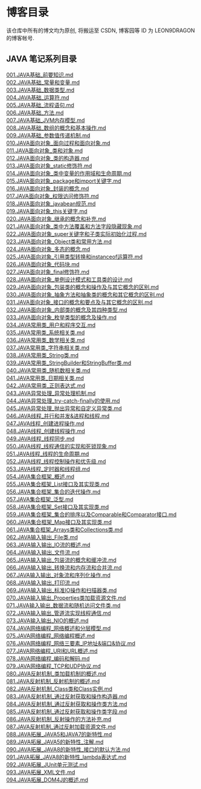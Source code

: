 # 博客目录
该仓库中所有的博文均为原创, 将搬运至 CSDN, 博客园等 ID 为 LEON9DRAGON 的博客帐号.


## JAVA 笔记系列目录
[001.JAVA基础_前要知识.md](https://github.com/leon9dragon/all_blogs/blob/main/notes_of_java/01.java_notes/001.JAVA%E5%9F%BA%E7%A1%80_%E5%89%8D%E8%A6%81%E7%9F%A5%E8%AF%86.md)<br/>
[002.JAVA基础_常量和变量.md](https://github.com/leon9dragon/all_blogs/blob/main/notes_of_java/01.java_notes/002.JAVA%E5%9F%BA%E7%A1%80_%E5%B8%B8%E9%87%8F%E5%92%8C%E5%8F%98%E9%87%8F.md)<br/>
[003.JAVA基础_数据类型.md](https://github.com/leon9dragon/all_blogs/blob/main/notes_of_java/01.java_notes/003.JAVA%E5%9F%BA%E7%A1%80_%E6%95%B0%E6%8D%AE%E7%B1%BB%E5%9E%8B.md)<br/>
[004.JAVA基础_运算符.md](https://github.com/leon9dragon/all_blogs/blob/main/notes_of_java/01.java_notes/004.JAVA%E5%9F%BA%E7%A1%80_%E8%BF%90%E7%AE%97%E7%AC%A6.md)<br/>
[005.JAVA基础_流程语句.md](https://github.com/leon9dragon/all_blogs/blob/main/notes_of_java/01.java_notes/005.JAVA%E5%9F%BA%E7%A1%80_%E6%B5%81%E7%A8%8B%E8%AF%AD%E5%8F%A5.md)<br/>
[006.JAVA基础_方法.md](https://github.com/leon9dragon/all_blogs/blob/main/notes_of_java/01.java_notes/006.JAVA%E5%9F%BA%E7%A1%80_%E6%96%B9%E6%B3%95.md)<br/>
[007.JAVA基础_JVM内存模型.md](https://github.com/leon9dragon/all_blogs/blob/main/notes_of_java/01.java_notes/007.JAVA%E5%9F%BA%E7%A1%80_JVM%E5%86%85%E5%AD%98%E6%A8%A1%E5%9E%8B.md)<br/>
[008.JAVA基础_数组的概念和基本操作.md](https://github.com/leon9dragon/all_blogs/blob/main/notes_of_java/01.java_notes/008.JAVA%E5%9F%BA%E7%A1%80_%E6%95%B0%E7%BB%84%E7%9A%84%E6%A6%82%E5%BF%B5%E5%92%8C%E5%9F%BA%E6%9C%AC%E6%93%8D%E4%BD%9C.md)<br/>
[009.JAVA基础_参数值传递机制.md](https://github.com/leon9dragon/all_blogs/blob/main/notes_of_java/01.java_notes/009.JAVA%E5%9F%BA%E7%A1%80_%E5%8F%82%E6%95%B0%E5%80%BC%E4%BC%A0%E9%80%92%E6%9C%BA%E5%88%B6.md)<br/>
[010.JAVA面向对象_面向过程和面向对象.md](https://github.com/leon9dragon/all_blogs/blob/main/notes_of_java/01.java_notes/010.JAVA%E9%9D%A2%E5%90%91%E5%AF%B9%E8%B1%A1_%E9%9D%A2%E5%90%91%E8%BF%87%E7%A8%8B%E5%92%8C%E9%9D%A2%E5%90%91%E5%AF%B9%E8%B1%A1.md)<br/>
[011.JAVA面向对象_类和对象.md](https://github.com/leon9dragon/all_blogs/blob/main/notes_of_java/01.java_notes/011.JAVA%E9%9D%A2%E5%90%91%E5%AF%B9%E8%B1%A1_%E7%B1%BB%E5%92%8C%E5%AF%B9%E8%B1%A1.md)<br/>
[012.JAVA面向对象_类的构造器.md](https://github.com/leon9dragon/all_blogs/blob/main/notes_of_java/01.java_notes/012.JAVA%E9%9D%A2%E5%90%91%E5%AF%B9%E8%B1%A1_%E7%B1%BB%E7%9A%84%E6%9E%84%E9%80%A0%E5%99%A8.md)<br/>
[013.JAVA面向对象_static修饰符.md](https://github.com/leon9dragon/all_blogs/blob/main/notes_of_java/01.java_notes/013.JAVA%E9%9D%A2%E5%90%91%E5%AF%B9%E8%B1%A1_static%E4%BF%AE%E9%A5%B0%E7%AC%A6.md)<br/>
[014.JAVA面向对象_类中变量的作用域和生命周期.md](https://github.com/leon9dragon/all_blogs/blob/main/notes_of_java/01.java_notes/014.JAVA%E9%9D%A2%E5%90%91%E5%AF%B9%E8%B1%A1_%E7%B1%BB%E4%B8%AD%E5%8F%98%E9%87%8F%E7%9A%84%E4%BD%9C%E7%94%A8%E5%9F%9F%E5%92%8C%E7%94%9F%E5%91%BD%E5%91%A8%E6%9C%9F.md)<br/>
[015.JAVA面向对象_package和import关键字.md](https://github.com/leon9dragon/all_blogs/blob/main/notes_of_java/01.java_notes/015.JAVA%E9%9D%A2%E5%90%91%E5%AF%B9%E8%B1%A1_package%E5%92%8Cimport%E5%85%B3%E9%94%AE%E5%AD%97.md)<br/>
[016.JAVA面向对象_封装的概念.md](https://github.com/leon9dragon/all_blogs/blob/main/notes_of_java/01.java_notes/016.JAVA%E9%9D%A2%E5%90%91%E5%AF%B9%E8%B1%A1_%E5%B0%81%E8%A3%85%E7%9A%84%E6%A6%82%E5%BF%B5.md)<br/>
[017.JAVA面向对象_权限访问修饰符.md](https://github.com/leon9dragon/all_blogs/blob/main/notes_of_java/01.java_notes/017.JAVA%E9%9D%A2%E5%90%91%E5%AF%B9%E8%B1%A1_%E6%9D%83%E9%99%90%E8%AE%BF%E9%97%AE%E4%BF%AE%E9%A5%B0%E7%AC%A6.md)<br/>
[018.JAVA面向对象_javabean规范.md](https://github.com/leon9dragon/all_blogs/blob/main/notes_of_java/01.java_notes/018.JAVA%E9%9D%A2%E5%90%91%E5%AF%B9%E8%B1%A1_javabean%E8%A7%84%E8%8C%83.md)<br/>
[019.JAVA面向对象_this关键字.md](https://github.com/leon9dragon/all_blogs/blob/main/notes_of_java/01.java_notes/019.JAVA%E9%9D%A2%E5%90%91%E5%AF%B9%E8%B1%A1_this%E5%85%B3%E9%94%AE%E5%AD%97.md)<br/>
[020.JAVA面向对象_继承的概念和补充.md](https://github.com/leon9dragon/all_blogs/blob/main/notes_of_java/01.java_notes/020.JAVA%E9%9D%A2%E5%90%91%E5%AF%B9%E8%B1%A1_%E7%BB%A7%E6%89%BF%E7%9A%84%E6%A6%82%E5%BF%B5%E5%92%8C%E8%A1%A5%E5%85%85.md)<br/>
[021.JAVA面向对象_类中方法覆盖和方法字段隐藏现象.md](https://github.com/leon9dragon/all_blogs/blob/main/notes_of_java/01.java_notes/021.JAVA%E9%9D%A2%E5%90%91%E5%AF%B9%E8%B1%A1_%E7%B1%BB%E4%B8%AD%E6%96%B9%E6%B3%95%E8%A6%86%E7%9B%96%E5%92%8C%E6%96%B9%E6%B3%95%E5%AD%97%E6%AE%B5%E9%9A%90%E8%97%8F%E7%8E%B0%E8%B1%A1.md)<br/>
[022.JAVA面向对象_super关键字和子类实际初始化过程.md](https://github.com/leon9dragon/all_blogs/blob/main/notes_of_java/01.java_notes/022.JAVA%E9%9D%A2%E5%90%91%E5%AF%B9%E8%B1%A1_super%E5%85%B3%E9%94%AE%E5%AD%97%E5%92%8C%E5%AD%90%E7%B1%BB%E5%AE%9E%E9%99%85%E5%88%9D%E5%A7%8B%E5%8C%96%E8%BF%87%E7%A8%8B.md)<br/>
[023.JAVA面向对象_Object类和常用方法.md](https://github.com/leon9dragon/all_blogs/blob/main/notes_of_java/01.java_notes/023.JAVA%E9%9D%A2%E5%90%91%E5%AF%B9%E8%B1%A1_Object%E7%B1%BB%E5%92%8C%E5%B8%B8%E7%94%A8%E6%96%B9%E6%B3%95.md)<br/>
[024.JAVA面向对象_多态的概念.md](https://github.com/leon9dragon/all_blogs/blob/main/notes_of_java/01.java_notes/024.JAVA%E9%9D%A2%E5%90%91%E5%AF%B9%E8%B1%A1_%E5%A4%9A%E6%80%81%E7%9A%84%E6%A6%82%E5%BF%B5.md)<br/>
[025.JAVA面向对象_引用类型转换和instanceof运算符.md](https://github.com/leon9dragon/all_blogs/blob/main/notes_of_java/01.java_notes/025.JAVA%E9%9D%A2%E5%90%91%E5%AF%B9%E8%B1%A1_%E5%BC%95%E7%94%A8%E7%B1%BB%E5%9E%8B%E8%BD%AC%E6%8D%A2%E5%92%8Cinstanceof%E8%BF%90%E7%AE%97%E7%AC%A6.md)<br/>
[026.JAVA面向对象_代码块.md](https://github.com/leon9dragon/all_blogs/blob/main/notes_of_java/01.java_notes/026.JAVA%E9%9D%A2%E5%90%91%E5%AF%B9%E8%B1%A1_%E4%BB%A3%E7%A0%81%E5%9D%97.md)<br/>
[027.JAVA面向对象_final修饰符.md](https://github.com/leon9dragon/all_blogs/blob/main/notes_of_java/01.java_notes/027.JAVA%E9%9D%A2%E5%90%91%E5%AF%B9%E8%B1%A1_final%E4%BF%AE%E9%A5%B0%E7%AC%A6.md)<br/>
[028.JAVA面向对象_单例设计模式和工具类的设计.md](https://github.com/leon9dragon/all_blogs/blob/main/notes_of_java/01.java_notes/028.JAVA%E9%9D%A2%E5%90%91%E5%AF%B9%E8%B1%A1_%E5%8D%95%E4%BE%8B%E8%AE%BE%E8%AE%A1%E6%A8%A1%E5%BC%8F%E5%92%8C%E5%B7%A5%E5%85%B7%E7%B1%BB%E7%9A%84%E8%AE%BE%E8%AE%A1.md)<br/>
[029.JAVA面向对象_包装类的概念和操作及与其它概念的区别.md](https://github.com/leon9dragon/all_blogs/blob/main/notes_of_java/01.java_notes/029.JAVA%E9%9D%A2%E5%90%91%E5%AF%B9%E8%B1%A1_%E5%8C%85%E8%A3%85%E7%B1%BB%E7%9A%84%E6%A6%82%E5%BF%B5%E5%92%8C%E6%93%8D%E4%BD%9C%E5%8F%8A%E4%B8%8E%E5%85%B6%E5%AE%83%E6%A6%82%E5%BF%B5%E7%9A%84%E5%8C%BA%E5%88%AB.md)<br/>
[030.JAVA面向对象_抽象方法和抽象类的概念和其它概念的区别.md](https://github.com/leon9dragon/all_blogs/blob/main/notes_of_java/01.java_notes/030.JAVA%E9%9D%A2%E5%90%91%E5%AF%B9%E8%B1%A1_%E6%8A%BD%E8%B1%A1%E6%96%B9%E6%B3%95%E5%92%8C%E6%8A%BD%E8%B1%A1%E7%B1%BB%E7%9A%84%E6%A6%82%E5%BF%B5%E5%92%8C%E5%85%B6%E5%AE%83%E6%A6%82%E5%BF%B5%E7%9A%84%E5%8C%BA%E5%88%AB.md)<br/>
[031.JAVA面向对象_接口的概念和要点及与其它概念的区别.md](https://github.com/leon9dragon/all_blogs/blob/main/notes_of_java/01.java_notes/031.JAVA%E9%9D%A2%E5%90%91%E5%AF%B9%E8%B1%A1_%E6%8E%A5%E5%8F%A3%E7%9A%84%E6%A6%82%E5%BF%B5%E5%92%8C%E8%A6%81%E7%82%B9%E5%8F%8A%E4%B8%8E%E5%85%B6%E5%AE%83%E6%A6%82%E5%BF%B5%E7%9A%84%E5%8C%BA%E5%88%AB.md)<br/>
[032.JAVA面向对象_内部类的概念及其四种类型.md](https://github.com/leon9dragon/all_blogs/blob/main/notes_of_java/01.java_notes/032.JAVA%E9%9D%A2%E5%90%91%E5%AF%B9%E8%B1%A1_%E5%86%85%E9%83%A8%E7%B1%BB%E7%9A%84%E6%A6%82%E5%BF%B5%E5%8F%8A%E5%85%B6%E5%9B%9B%E7%A7%8D%E7%B1%BB%E5%9E%8B.md)<br/>
[033.JAVA面向对象_枚举类型的概念及操作.md](https://github.com/leon9dragon/all_blogs/blob/main/notes_of_java/01.java_notes/033.JAVA%E9%9D%A2%E5%90%91%E5%AF%B9%E8%B1%A1_%E6%9E%9A%E4%B8%BE%E7%B1%BB%E5%9E%8B%E7%9A%84%E6%A6%82%E5%BF%B5%E5%8F%8A%E6%93%8D%E4%BD%9C.md)<br/>
[034.JAVA常用类_用户和程序交互.md](https://github.com/leon9dragon/all_blogs/blob/main/notes_of_java/01.java_notes/034.JAVA%E5%B8%B8%E7%94%A8%E7%B1%BB_%E7%94%A8%E6%88%B7%E5%92%8C%E7%A8%8B%E5%BA%8F%E4%BA%A4%E4%BA%92.md)<br/>
[035.JAVA常用类_系统相关类.md](https://github.com/leon9dragon/all_blogs/blob/main/notes_of_java/01.java_notes/035.JAVA%E5%B8%B8%E7%94%A8%E7%B1%BB_%E7%B3%BB%E7%BB%9F%E7%9B%B8%E5%85%B3%E7%B1%BB.md)<br/>
[036.JAVA常用类_数学相关类.md](https://github.com/leon9dragon/all_blogs/blob/main/notes_of_java/01.java_notes/036.JAVA%E5%B8%B8%E7%94%A8%E7%B1%BB_%E6%95%B0%E5%AD%A6%E7%9B%B8%E5%85%B3%E7%B1%BB.md)<br/>
[037.JAVA常用类_字符串相关类.md](https://github.com/leon9dragon/all_blogs/blob/main/notes_of_java/01.java_notes/037.JAVA%E5%B8%B8%E7%94%A8%E7%B1%BB_%E5%AD%97%E7%AC%A6%E4%B8%B2%E7%9B%B8%E5%85%B3%E7%B1%BB.md)<br/>
[038.JAVA常用类_String类.md](https://github.com/leon9dragon/all_blogs/blob/main/notes_of_java/01.java_notes/038.JAVA%E5%B8%B8%E7%94%A8%E7%B1%BB_String%E7%B1%BB.md)<br/>
[039.JAVA常用类_StringBuilder和StringBuffer类.md](https://github.com/leon9dragon/all_blogs/blob/main/notes_of_java/01.java_notes/039.JAVA%E5%B8%B8%E7%94%A8%E7%B1%BB_StringBuilder%E5%92%8CStringBuffer%E7%B1%BB.md)<br/>
[040.JAVA常用类_随机数相关类.md](https://github.com/leon9dragon/all_blogs/blob/main/notes_of_java/01.java_notes/040.JAVA%E5%B8%B8%E7%94%A8%E7%B1%BB_%E9%9A%8F%E6%9C%BA%E6%95%B0%E7%9B%B8%E5%85%B3%E7%B1%BB.md)<br/>
[041.JAVA常用类_日期相关类.md](https://github.com/leon9dragon/all_blogs/blob/main/notes_of_java/01.java_notes/041.JAVA%E5%B8%B8%E7%94%A8%E7%B1%BB_%E6%97%A5%E6%9C%9F%E7%9B%B8%E5%85%B3%E7%B1%BB.md)<br/>
[042.JAVA常用类_正则表达式.md](https://github.com/leon9dragon/all_blogs/blob/main/notes_of_java/01.java_notes/042.JAVA%E5%B8%B8%E7%94%A8%E7%B1%BB_%E6%AD%A3%E5%88%99%E8%A1%A8%E8%BE%BE%E5%BC%8F.md)<br/>
[043.JAVA异常处理_异常处理机制.md](https://github.com/leon9dragon/all_blogs/blob/main/notes_of_java/01.java_notes/043.JAVA%E5%BC%82%E5%B8%B8%E5%A4%84%E7%90%86_%E5%BC%82%E5%B8%B8%E5%A4%84%E7%90%86%E6%9C%BA%E5%88%B6.md)<br/>
[044.JAVA异常处理_try-catch-finally的使用.md](https://github.com/leon9dragon/all_blogs/blob/main/notes_of_java/01.java_notes/044.JAVA%E5%BC%82%E5%B8%B8%E5%A4%84%E7%90%86_try-catch-finally%E7%9A%84%E4%BD%BF%E7%94%A8.md)<br/>
[045.JAVA异常处理_抛出异常和自定义异常类.md](https://github.com/leon9dragon/all_blogs/blob/main/notes_of_java/01.java_notes/045.JAVA%E5%BC%82%E5%B8%B8%E5%A4%84%E7%90%86_%E6%8A%9B%E5%87%BA%E5%BC%82%E5%B8%B8%E5%92%8C%E8%87%AA%E5%AE%9A%E4%B9%89%E5%BC%82%E5%B8%B8%E7%B1%BB.md)<br/>
[046.JAVA线程_并行和并发&进程和线程.md](https://github.com/leon9dragon/all_blogs/blob/main/notes_of_java/01.java_notes/046.JAVA%E7%BA%BF%E7%A8%8B_%E5%B9%B6%E8%A1%8C%E5%92%8C%E5%B9%B6%E5%8F%91%26%E8%BF%9B%E7%A8%8B%E5%92%8C%E7%BA%BF%E7%A8%8B.md)<br/>
[047.JAVA线程_创建进程操作.md](https://github.com/leon9dragon/all_blogs/blob/main/notes_of_java/01.java_notes/047.JAVA%E7%BA%BF%E7%A8%8B_%E5%88%9B%E5%BB%BA%E8%BF%9B%E7%A8%8B%E6%93%8D%E4%BD%9C.md)<br/>
[048.JAVA线程_创建线程操作.md](https://github.com/leon9dragon/all_blogs/blob/main/notes_of_java/01.java_notes/048.JAVA%E7%BA%BF%E7%A8%8B_%E5%88%9B%E5%BB%BA%E7%BA%BF%E7%A8%8B%E6%93%8D%E4%BD%9C.md)<br/>
[049.JAVA线程_线程同步.md](https://github.com/leon9dragon/all_blogs/blob/main/notes_of_java/01.java_notes/049.JAVA%E7%BA%BF%E7%A8%8B_%E7%BA%BF%E7%A8%8B%E5%90%8C%E6%AD%A5.md)<br/>
[050.JAVA线程_线程通信的实现和死锁现象.md](https://github.com/leon9dragon/all_blogs/blob/main/notes_of_java/01.java_notes/050.JAVA%E7%BA%BF%E7%A8%8B_%E7%BA%BF%E7%A8%8B%E9%80%9A%E4%BF%A1%E7%9A%84%E5%AE%9E%E7%8E%B0%E5%92%8C%E6%AD%BB%E9%94%81%E7%8E%B0%E8%B1%A1.md)<br/>
[051.JAVA线程_线程的生命周期.md](https://github.com/leon9dragon/all_blogs/blob/main/notes_of_java/01.java_notes/051.JAVA%E7%BA%BF%E7%A8%8B_%E7%BA%BF%E7%A8%8B%E7%9A%84%E7%94%9F%E5%91%BD%E5%91%A8%E6%9C%9F.md)<br/>
[052.JAVA线程_线程控制操作和优先级.md](https://github.com/leon9dragon/all_blogs/blob/main/notes_of_java/01.java_notes/052.JAVA%E7%BA%BF%E7%A8%8B_%E7%BA%BF%E7%A8%8B%E6%8E%A7%E5%88%B6%E6%93%8D%E4%BD%9C%E5%92%8C%E4%BC%98%E5%85%88%E7%BA%A7.md)<br/>
[053.JAVA线程_定时器和线程组.md](https://github.com/leon9dragon/all_blogs/blob/main/notes_of_java/01.java_notes/053.JAVA%E7%BA%BF%E7%A8%8B_%E5%AE%9A%E6%97%B6%E5%99%A8%E5%92%8C%E7%BA%BF%E7%A8%8B%E7%BB%84.md)<br/>
[054.JAVA集合框架_概述.md](https://github.com/leon9dragon/all_blogs/blob/main/notes_of_java/01.java_notes/054.JAVA%E9%9B%86%E5%90%88%E6%A1%86%E6%9E%B6_%E6%A6%82%E8%BF%B0.md)<br/>
[055.JAVA集合框架_List接口及其实现类.md](https://github.com/leon9dragon/all_blogs/blob/main/notes_of_java/01.java_notes/055.JAVA%E9%9B%86%E5%90%88%E6%A1%86%E6%9E%B6_List%E6%8E%A5%E5%8F%A3%E5%8F%8A%E5%85%B6%E5%AE%9E%E7%8E%B0%E7%B1%BB.md)<br/>
[056.JAVA集合框架_集合的迭代操作.md](https://github.com/leon9dragon/all_blogs/blob/main/notes_of_java/01.java_notes/056.JAVA%E9%9B%86%E5%90%88%E6%A1%86%E6%9E%B6_%E9%9B%86%E5%90%88%E7%9A%84%E8%BF%AD%E4%BB%A3%E6%93%8D%E4%BD%9C.md)<br/>
[057.JAVA集合框架_泛型.md](https://github.com/leon9dragon/all_blogs/blob/main/notes_of_java/01.java_notes/057.JAVA%E9%9B%86%E5%90%88%E6%A1%86%E6%9E%B6_%E6%B3%9B%E5%9E%8B.md)<br/>
[058.JAVA集合框架_Set接口及其实现类.md](https://github.com/leon9dragon/all_blogs/blob/main/notes_of_java/01.java_notes/058.JAVA%E9%9B%86%E5%90%88%E6%A1%86%E6%9E%B6_Set%E6%8E%A5%E5%8F%A3%E5%8F%8A%E5%85%B6%E5%AE%9E%E7%8E%B0%E7%B1%BB.md)<br/>
[059.JAVA集合框架_集合的排序以及Comparable和Comparator接口.md](https://github.com/leon9dragon/all_blogs/blob/main/notes_of_java/01.java_notes/059.JAVA%E9%9B%86%E5%90%88%E6%A1%86%E6%9E%B6_%E9%9B%86%E5%90%88%E7%9A%84%E6%8E%92%E5%BA%8F%E4%BB%A5%E5%8F%8AComparable%E5%92%8CComparator%E6%8E%A5%E5%8F%A3.md)<br/>
[060.JAVA集合框架_Map接口及其实现类.md](https://github.com/leon9dragon/all_blogs/blob/main/notes_of_java/01.java_notes/060.JAVA%E9%9B%86%E5%90%88%E6%A1%86%E6%9E%B6_Map%E6%8E%A5%E5%8F%A3%E5%8F%8A%E5%85%B6%E5%AE%9E%E7%8E%B0%E7%B1%BB.md)<br/>
[061.JAVA集合框架_Arrays类和Collections类.md](https://github.com/leon9dragon/all_blogs/blob/main/notes_of_java/01.java_notes/061.JAVA%E9%9B%86%E5%90%88%E6%A1%86%E6%9E%B6_Arrays%E7%B1%BB%E5%92%8CCollections%E7%B1%BB.md)<br/>
[062.JAVA输入输出_File类.md](https://github.com/leon9dragon/all_blogs/blob/main/notes_of_java/01.java_notes/062.JAVA%E8%BE%93%E5%85%A5%E8%BE%93%E5%87%BA_File%E7%B1%BB.md)<br/>
[063.JAVA输入输出_IO流的概述.md](https://github.com/leon9dragon/all_blogs/blob/main/notes_of_java/01.java_notes/063.JAVA%E8%BE%93%E5%85%A5%E8%BE%93%E5%87%BA_IO%E6%B5%81%E7%9A%84%E6%A6%82%E8%BF%B0.md)<br/>
[064.JAVA输入输出_文件流.md](https://github.com/leon9dragon/all_blogs/blob/main/notes_of_java/01.java_notes/064.JAVA%E8%BE%93%E5%85%A5%E8%BE%93%E5%87%BA_%E6%96%87%E4%BB%B6%E6%B5%81.md)<br/>
[065.JAVA输入输出_包装流的概念和缓冲流.md](https://github.com/leon9dragon/all_blogs/blob/main/notes_of_java/01.java_notes/065.JAVA%E8%BE%93%E5%85%A5%E8%BE%93%E5%87%BA_%E5%8C%85%E8%A3%85%E6%B5%81%E7%9A%84%E6%A6%82%E5%BF%B5%E5%92%8C%E7%BC%93%E5%86%B2%E6%B5%81.md)<br/>
[066.JAVA输入输出_转换流和内存流和合并流.md](https://github.com/leon9dragon/all_blogs/blob/main/notes_of_java/01.java_notes/066.JAVA%E8%BE%93%E5%85%A5%E8%BE%93%E5%87%BA_%E8%BD%AC%E6%8D%A2%E6%B5%81%E5%92%8C%E5%86%85%E5%AD%98%E6%B5%81%E5%92%8C%E5%90%88%E5%B9%B6%E6%B5%81.md)<br/>
[067.JAVA输入输出_对象流和序列化操作.md](https://github.com/leon9dragon/all_blogs/blob/main/notes_of_java/01.java_notes/067.JAVA%E8%BE%93%E5%85%A5%E8%BE%93%E5%87%BA_%E5%AF%B9%E8%B1%A1%E6%B5%81%E5%92%8C%E5%BA%8F%E5%88%97%E5%8C%96%E6%93%8D%E4%BD%9C.md)<br/>
[068.JAVA输入输出_打印流.md](https://github.com/leon9dragon/all_blogs/blob/main/notes_of_java/01.java_notes/068.JAVA%E8%BE%93%E5%85%A5%E8%BE%93%E5%87%BA_%E6%89%93%E5%8D%B0%E6%B5%81.md)<br/>
[069.JAVA输入输出_标准IO操作和扫描器类.md](https://github.com/leon9dragon/all_blogs/blob/main/notes_of_java/01.java_notes/069.JAVA%E8%BE%93%E5%85%A5%E8%BE%93%E5%87%BA_%E6%A0%87%E5%87%86IO%E6%93%8D%E4%BD%9C%E5%92%8C%E6%89%AB%E6%8F%8F%E5%99%A8%E7%B1%BB.md)<br/>
[070.JAVA输入输出_Properties类加载资源文件.md](https://github.com/leon9dragon/all_blogs/blob/main/notes_of_java/01.java_notes/070.JAVA%E8%BE%93%E5%85%A5%E8%BE%93%E5%87%BA_Properties%E7%B1%BB%E5%8A%A0%E8%BD%BD%E8%B5%84%E6%BA%90%E6%96%87%E4%BB%B6.md)<br/>
[071.JAVA输入输出_数据流和随机访问文件类.md](https://github.com/leon9dragon/all_blogs/blob/main/notes_of_java/01.java_notes/071.JAVA%E8%BE%93%E5%85%A5%E8%BE%93%E5%87%BA_%E6%95%B0%E6%8D%AE%E6%B5%81%E5%92%8C%E9%9A%8F%E6%9C%BA%E8%AE%BF%E9%97%AE%E6%96%87%E4%BB%B6%E7%B1%BB.md)<br/>
[072.JAVA输入输出_管道流实现线程通信.md](https://github.com/leon9dragon/all_blogs/blob/main/notes_of_java/01.java_notes/072.JAVA%E8%BE%93%E5%85%A5%E8%BE%93%E5%87%BA_%E7%AE%A1%E9%81%93%E6%B5%81%E5%AE%9E%E7%8E%B0%E7%BA%BF%E7%A8%8B%E9%80%9A%E4%BF%A1.md)<br/>
[073.JAVA输入输出_NIO的概述.md](https://github.com/leon9dragon/all_blogs/blob/main/notes_of_java/01.java_notes/073.JAVA%E8%BE%93%E5%85%A5%E8%BE%93%E5%87%BA_NIO%E7%9A%84%E6%A6%82%E8%BF%B0.md)<br/>
[074.JAVA网络编程_网络概述和分层模型.md](https://github.com/leon9dragon/all_blogs/blob/main/notes_of_java/01.java_notes/074.JAVA%E7%BD%91%E7%BB%9C%E7%BC%96%E7%A8%8B_%E7%BD%91%E7%BB%9C%E6%A6%82%E8%BF%B0%E5%92%8C%E5%88%86%E5%B1%82%E6%A8%A1%E5%9E%8B.md)<br/>
[075.JAVA网络编程_网络编程概述.md](https://github.com/leon9dragon/all_blogs/blob/main/notes_of_java/01.java_notes/075.JAVA%E7%BD%91%E7%BB%9C%E7%BC%96%E7%A8%8B_%E7%BD%91%E7%BB%9C%E7%BC%96%E7%A8%8B%E6%A6%82%E8%BF%B0.md)<br/>
[076.JAVA网络编程_网络三要素_IP地址&端口&协议.md](https://github.com/leon9dragon/all_blogs/blob/main/notes_of_java/01.java_notes/076.JAVA%E7%BD%91%E7%BB%9C%E7%BC%96%E7%A8%8B_%E7%BD%91%E7%BB%9C%E4%B8%89%E8%A6%81%E7%B4%A0_IP%E5%9C%B0%E5%9D%80%26%E7%AB%AF%E5%8F%A3%26%E5%8D%8F%E8%AE%AE.md)<br/>
[077.JAVA网络编程_URI和URL概述.md](https://github.com/leon9dragon/all_blogs/blob/main/notes_of_java/01.java_notes/077.JAVA%E7%BD%91%E7%BB%9C%E7%BC%96%E7%A8%8B_URI%E5%92%8CURL%E6%A6%82%E8%BF%B0.md)<br/>
[078.JAVA网络编程_编码和解码.md](https://github.com/leon9dragon/all_blogs/blob/main/notes_of_java/01.java_notes/078.JAVA%E7%BD%91%E7%BB%9C%E7%BC%96%E7%A8%8B_%E7%BC%96%E7%A0%81%E5%92%8C%E8%A7%A3%E7%A0%81.md)<br/>
[079.JAVA网络编程_TCP和UDP协议.md](https://github.com/leon9dragon/all_blogs/blob/main/notes_of_java/01.java_notes/079.JAVA%E7%BD%91%E7%BB%9C%E7%BC%96%E7%A8%8B_TCP%E5%92%8CUDP%E5%8D%8F%E8%AE%AE.md)<br/>
[080.JAVA反射机制_类加载机制的概述.md](https://github.com/leon9dragon/all_blogs/blob/main/notes_of_java/01.java_notes/080.JAVA%E5%8F%8D%E5%B0%84%E6%9C%BA%E5%88%B6_%E7%B1%BB%E5%8A%A0%E8%BD%BD%E6%9C%BA%E5%88%B6%E7%9A%84%E6%A6%82%E8%BF%B0.md)<br/>
[081.JAVA反射机制_反射机制的概述.md](https://github.com/leon9dragon/all_blogs/blob/main/notes_of_java/01.java_notes/081.JAVA%E5%8F%8D%E5%B0%84%E6%9C%BA%E5%88%B6_%E5%8F%8D%E5%B0%84%E6%9C%BA%E5%88%B6%E7%9A%84%E6%A6%82%E8%BF%B0.md)<br/>
[082.JAVA反射机制_Class类和Class实例.md](https://github.com/leon9dragon/all_blogs/blob/main/notes_of_java/01.java_notes/082.JAVA%E5%8F%8D%E5%B0%84%E6%9C%BA%E5%88%B6_Class%E7%B1%BB%E5%92%8CClass%E5%AE%9E%E4%BE%8B.md)<br/>
[083.JAVA反射机制_通过反射获取和操作构造器.md](https://github.com/leon9dragon/all_blogs/blob/main/notes_of_java/01.java_notes/083.JAVA%E5%8F%8D%E5%B0%84%E6%9C%BA%E5%88%B6_%E9%80%9A%E8%BF%87%E5%8F%8D%E5%B0%84%E8%8E%B7%E5%8F%96%E5%92%8C%E6%93%8D%E4%BD%9C%E6%9E%84%E9%80%A0%E5%99%A8.md)<br/>
[084.JAVA反射机制_通过反射获取和操作类方法.md](https://github.com/leon9dragon/all_blogs/blob/main/notes_of_java/01.java_notes/084.JAVA%E5%8F%8D%E5%B0%84%E6%9C%BA%E5%88%B6_%E9%80%9A%E8%BF%87%E5%8F%8D%E5%B0%84%E8%8E%B7%E5%8F%96%E5%92%8C%E6%93%8D%E4%BD%9C%E7%B1%BB%E6%96%B9%E6%B3%95.md)<br/>
[085.JAVA反射机制_通过反射获取和操作类字段.md](https://github.com/leon9dragon/all_blogs/blob/main/notes_of_java/01.java_notes/085.JAVA%E5%8F%8D%E5%B0%84%E6%9C%BA%E5%88%B6_%E9%80%9A%E8%BF%87%E5%8F%8D%E5%B0%84%E8%8E%B7%E5%8F%96%E5%92%8C%E6%93%8D%E4%BD%9C%E7%B1%BB%E5%AD%97%E6%AE%B5.md)<br/>
[086.JAVA反射机制_反射操作的方法补充.md](https://github.com/leon9dragon/all_blogs/blob/main/notes_of_java/01.java_notes/086.JAVA%E5%8F%8D%E5%B0%84%E6%9C%BA%E5%88%B6_%E5%8F%8D%E5%B0%84%E6%93%8D%E4%BD%9C%E7%9A%84%E6%96%B9%E6%B3%95%E8%A1%A5%E5%85%85.md)<br/>
[087.JAVA反射机制_通过反射加载资源文件.md](https://github.com/leon9dragon/all_blogs/blob/main/notes_of_java/01.java_notes/087.JAVA%E5%8F%8D%E5%B0%84%E6%9C%BA%E5%88%B6_%E9%80%9A%E8%BF%87%E5%8F%8D%E5%B0%84%E5%8A%A0%E8%BD%BD%E8%B5%84%E6%BA%90%E6%96%87%E4%BB%B6.md)<br/>
[088.JAVA拓展_JAVA5和JAVA7的新特性.md](https://github.com/leon9dragon/all_blogs/blob/main/notes_of_java/01.java_notes/088.JAVA%E6%8B%93%E5%B1%95_JAVA5%E5%92%8CJAVA7%E7%9A%84%E6%96%B0%E7%89%B9%E6%80%A7.md)<br/>
[089.JAVA拓展_JAVA5的新特性_注解.md](https://github.com/leon9dragon/all_blogs/blob/main/notes_of_java/01.java_notes/089.JAVA%E6%8B%93%E5%B1%95_JAVA5%E7%9A%84%E6%96%B0%E7%89%B9%E6%80%A7_%E6%B3%A8%E8%A7%A3.md)<br/>
[090.JAVA拓展_JAVA8的新特性_接口的默认方法.md](https://github.com/leon9dragon/all_blogs/blob/main/notes_of_java/01.java_notes/090.JAVA%E6%8B%93%E5%B1%95_JAVA8%E7%9A%84%E6%96%B0%E7%89%B9%E6%80%A7_%E6%8E%A5%E5%8F%A3%E7%9A%84%E9%BB%98%E8%AE%A4%E6%96%B9%E6%B3%95.md)<br/>
[091.JAVA拓展_JAVA8的新特性_lambda表达式.md](https://github.com/leon9dragon/all_blogs/blob/main/notes_of_java/01.java_notes/091.JAVA%E6%8B%93%E5%B1%95_JAVA8%E7%9A%84%E6%96%B0%E7%89%B9%E6%80%A7_lambda%E8%A1%A8%E8%BE%BE%E5%BC%8F.md)<br/>
[092.JAVA拓展_JUnit单元测试.md](https://github.com/leon9dragon/all_blogs/blob/main/notes_of_java/01.java_notes/092.JAVA%E6%8B%93%E5%B1%95_JUnit%E5%8D%95%E5%85%83%E6%B5%8B%E8%AF%95.md)<br/>
[093.JAVA拓展_XML文件.md](https://github.com/leon9dragon/all_blogs/blob/main/notes_of_java/01.java_notes/093.JAVA%E6%8B%93%E5%B1%95_XML%E6%96%87%E4%BB%B6.md)<br/>
[094.JAVA拓展_DOM4J的概述.md](https://github.com/leon9dragon/all_blogs/blob/main/notes_of_java/01.java_notes/094.JAVA%E6%8B%93%E5%B1%95_DOM4J%E7%9A%84%E6%A6%82%E8%BF%B0.md)<br/>
